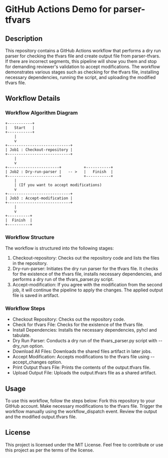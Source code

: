 # GitHub Actions Demo for parser-tfvars

## Description
This repository contains a GitHub Actions workflow that performs a dry run parser for checking the tfvars file and create output file from parser-tfvars. If there are incorrect segments, this pipeline will show you them and stop for demanding reviewer's validation to accept modifications. The workflow demonstrates various stages such as checking for the tfvars file, installing necessary dependencies, running the script, and uploading the modified tfvars file.

## Workflow Details

### Workflow Algorithm Diagram

```
+-----------+ 
|   Start   |
+-----------+
    |
    v
+----------------------------+
| Job1 : Checkout-repository |
+----------------------------+
    |
    v
+-----------------------+          +-----------+
| Job2 : Dry-run-parser |   -- >   |   Finish  |
+-----------------------+          +-----------+
    |
    | (If you want to accept modifications)
    v
+----------------------------+
| Job3 : Accept-modification |
+----------------------------+
    |
    v
+----------+
|  Finish  |
+----------+
``````

### Workflow Structure
The workflow is structured into the following stages:

1. Checkout-repository: Checks out the repository code and lists the files in the repository.
2. Dry-run-parser: Initiates the dry run parser for the tfvars file. It checks for the existence of the tfvars file, installs necessary dependencies, and performs a dry run of the tfvars_parser.py script.
3. Accept-modification: If you agree with the modification from the second job, it will continue 
the pipeline to apply the changes. The applied output file is saved in artifact.

### Workflow Steps

- Checkout Repository: Checks out the repository code.
- Check for tfvars File: Checks for the existence of the tfvars file.
- Install Dependencies: Installs the necessary dependencies, pyhcl and tabulate.
- Dry Run Parser: Conducts a dry run of the tfvars_parser.py script with --dry_run option.
- Download All Files: Downloads the shared files artifact in later jobs.
- Accept Modification: Accepts modifications to the tfvars file using --accept_changes option.
- Print Output tfvars File: Prints the contents of the output.tfvars file.
- Upload Output File: Uploads the output.tfvars file as a shared artifact.

## Usage
To use this workflow, follow the steps below:
Fork this repository to your GitHub account.
Make necessary modifications to the tfvars file.
Trigger the workflow manually using the workflow_dispatch event.
Review the output and the modified output.tfvars file.

## License
This project is licensed under the MIT License.
Feel free to contribute or use this project as per the terms of the license.
